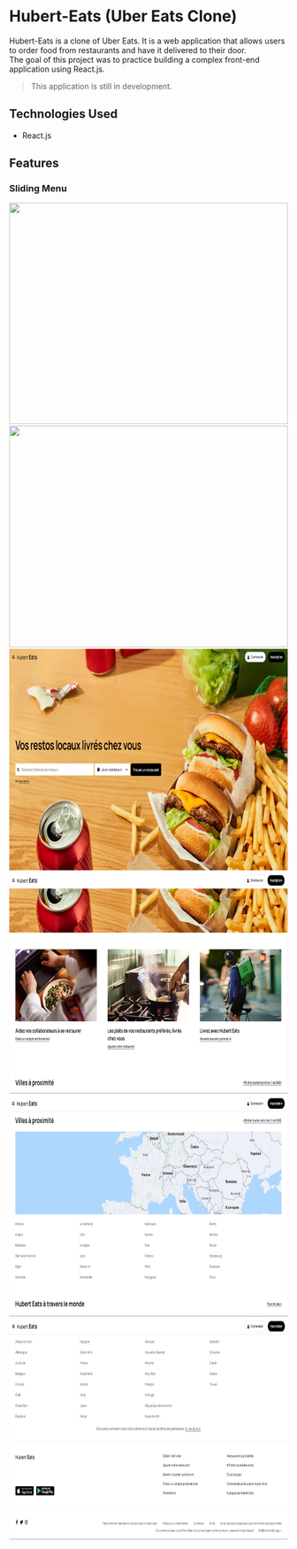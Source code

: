 # Hubert-Eats (Uber Eats Clone)

Hubert-Eats is a clone of Uber Eats. It is a web application that allows users to order food from restaurants and have it delivered to their door.
</br>The goal of this project was to practice building a complex front-end application using React.js.

> This application is still in development.

## Technologies Used

- React.js

## Features

### Sliding Menu


<img src="/doc_assets/sliding_menu.gif" width="100%" height="400" />
<img src="/doc_assets/modal.gif" width="100%" height="400" />

<img src="/doc_assets/index_1.png" width="100%" height="400" />
<img src="/doc_assets/index_2.png" width="100%" height="400" />
<img src="/doc_assets/index_3.png" width="100%" height="400" />
<img src="/doc_assets/index_4.png" width="100%" height="400" />


